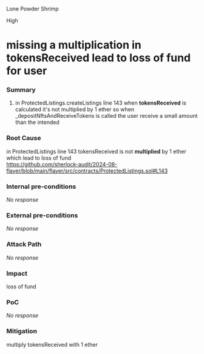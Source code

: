 Lone Powder Shrimp

High

# missing a multiplication in   tokensReceived lead to loss of fund for user

### Summary

1. in ProtectedListings.createListings  line  143  when **tokensReceived** is calculated it's not multiplied by 1 ether   so when _depositNftsAndReceiveTokens is called the user receive a  small amount than the intended     

### Root Cause

in ProtectedListings line  143 tokensReceived is not **multiplied** by 1 ether which lead to loss of fund  
https://github.com/sherlock-audit/2024-08-flayer/blob/main/flayer/src/contracts/ProtectedListings.sol#L143

### Internal pre-conditions

_No response_

### External pre-conditions

_No response_

### Attack Path

_No response_

### Impact

loss of fund 

### PoC

_No response_

### Mitigation

multiply tokensReceived with 1  ether 